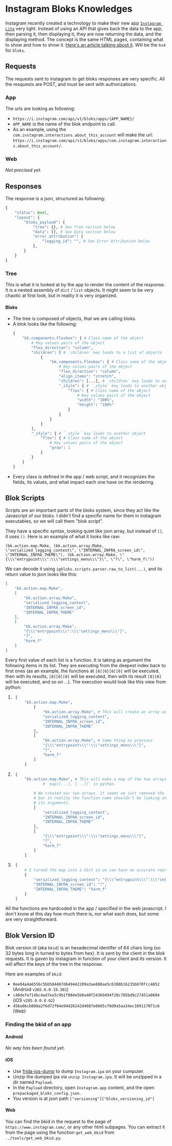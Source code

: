 # Instagram Bloks Knowledges
Instagram recently created a technology to make their new app [`Instagram Lite`](https://play.google.com/store/apps/details?id=com.instagram.lite) very light. Instead of using an API that gives back the data to the app, then parsing it, then displaying it, they are now returning the data, and the displaying method. The concept is the same HTML pages, containing what to show and how to show it. [Here's an article talking about it](https://thenewstack.io/instagram-lite-is-no-longer-a-progressive-web-app-now-a-native-app-built-with-bloks/). Will be the `bs4` for `bloks`.

## Requests
The requests sent to instagram to get bloks responses are very specific. All the resquests are POST, and must be sent with authorizations.
### App
The urls are looking as following:
- `https://i.instagram.com/api/v1/bloks/apps/{APP_NAME}/`
- `APP_NAME` is the name of the blok endpoint to call.
- As an example, using the `com.instagram.interactions.about_this_account` will make the url:
    `https://i.instagram.com/api/v1/bloks/apps/com.instagram.interactions.about_this_account/`.
    
### Web
*Not precised yet.*

## Responses
The response is a json, structured as following:
```py
{
    "status": bool,
    "layout": {
        "bloks_payload": {
            "tree": {}, # See Tree section below
            "data": [], # See Data section below
            "error_attribution": {
                "logging_id": "", # See Error Attribution below
            }, 
        }
    }
}
```
### Tree
This is what it is looked at by the app to render the content of the response. It is a nested assembly of `dict` / `list` objects. It might seem to be very chaotic at first look, but in reality it is very organized.
#### Bloks
- The tree is composed of objects, that we are calling bloks.
- A blok looks like the following:
    ```py
    {
        "bk.components.Flexbox": { # Class name of the object
            # Key values pairs of the object
            "flex_direction": "column",
            "children": [ # `children` key leads to a list of objects
                {
                    "bk.components.Flexbox": { # Class name of the object
                        # Key values pairs of the object
                        "flex_direction": "column",
                        "align_items": "stretch",
                        "children": [...], # `children` key leads to another list of objects
                        "_style": { # `_style` key leads to another object
                            "flex": { # Class name of the object
                                # Key values pairs of the object
                                "width": "100%",
                                "height": "100%"
                            }
                        }
                    }
                }
            ],
            "_style": { # `_style` key leads to another object
                "flex": { # Class name of the object
                    # Key values pairs of the object
                    "grow": 1
                }
            }
        }
    }
    ```
- Every class is defined in the app / web script, and it recognizes the fields, its values, and what impact each one have on the rendering.

## Blok Scripts
Scripts are an important parts of the bloks system, since they act like the Javascript of our bloks. I didn't find a specific name for them in instagram executables, so we will call them "blok script".

They have a specific syntax, looking quiet like json array, but instead of `[]`, it uses `()`. Here is an example of what it looks like raw:
```
(bk.action.map.Make, (bk.action.array.Make, \"serialized_logging_context\", \"INTERNAL_INFRA_screen_id\", \"INTERNAL_INFRA_THEME\"), (bk.action.array.Make, \"{\\\"entrypoint\\\":\\\"settings_menu\\\"}\", \"?\", \"harm_f\"))
```
We can decode it using `igbloks.scripts.parser.raw_to_list(...)`, and its return value to json looks like this:
```json
[
    "bk.action.map.Make",
    [
        "bk.action.array.Make",
        "serialized_logging_context",
        "INTERNAL_INFRA_screen_id",
        "INTERNAL_INFRA_THEME"
    ],
    [
        "bk.action.array.Make",
        "{\\\"entrypoint\\\":\\\"settings_menu\\\"}",
        "?",
        "harm_f"
    ]
]
```
Every first value of each list is a function. It is taking as argument the following items in its list. They are executing from the deepest index back to first ones (as an example, the functions at `[0][0][0][0]` will be executed, then with its results, `[0][0][0]` will be executed, then with its result `[0][0]` will be executed, and so on ...). The execution would look like this view from python:
1. ```py
    [
        "bk.action.map.Make",
            [
                "bk.action.array.Make", # This will create an array with the following args
                "serialized_logging_context",
                "INTERNAL_INFRA_screen_id",
                "INTERNAL_INFRA_THEME"
            ],
            [
                "bk.action.array.Make", # Same thing as previous
                "{\\\"entrypoint\\\":\\\"settings_menu\\\"}",
                "?",
                "harm_f"
            ]
        ]
    ```
2. ```py
    [
        "bk.action.map.Make", # This will make a map of the two arrays. It is like doing
                # `map([...], [...])` in python.

            # We created our two arrays. It seems we just removed the function's name,
            # but in reality the function name shouldn't be looking on the same plan as
            # its arguments.
            [
                "serialized_logging_context",
                "INTERNAL_INFRA_screen_id",
                "INTERNAL_INFRA_THEME"
            ],
            [
                "{\\\"entrypoint\\\":\\\"settings_menu\\\"}",
                "?",
                "harm_f"
            ]
        ]
    ```
3. ```py
    [
        # I turned the map into a dict so we can have an accurate representation of it
        {
            "serialized_logging_context": "{\\\"entrypoint\\\":\\\"settings_menu\\\"}",
            "INTERNAL_INFRA_screen_id": "?",
            "INTERNAL_INFRA_THEME": "harm_f"
        }
    ]
    ```

All the functions are hardcoded in the app / specified in the web javascript. I don't know at this day how much there is, nor what each does, but some are very straightforward.

## Blok Version ID
Blok version id (aka `bkid`) is an hexadecimal identifer of 64 chars long (so 32 bytes long in turned to bytes from hex). It is sent by the client in the blok requests. It is gaven by instagram in function of your client and its version. It will affect the keys of the tree in the response.

Here are examples of `bkid`:
- `0ee04a4a6556c5bb584487d649442209a3ae880ae5c6380b16235b870fcc4052` (Android `v265.0.0.19.301`)
- `c48de7e714bc4ad7ea5c9b1f004e5b0a40f24369494f20c705bd9c27451a0604` (iOS `v285.0.0.0.62`)
- `456a06cb008a2f6d72f04e94d26242d4607e80d5cf8d9a5aa34ec109117071c6` (Web)

### Finding the bkid of an app
#### Android
*No way has been found yet.*
#### iOS
- Use [frida-ios-dump](https://github.com/AloneMonkey/frida-ios-dump) to dump `Instagram.ipa` on your cumputer.
- Unzip the dumped ipa via `unzip Instagram.ipa`. It will be unzipped in a dir named `Payload`.
- In the `Payload` directory, open `Instagram.app` content, and the open `prepackaged_bloks_config.json`.
- You version is at json path `["versioning"]["bloks_versioning_id"]`
#### Web
You can find the bkid in the request to the page of `https://www.instagram.com/`, or any other html subpages.
You can extract it from the page using the function `get_web_bkid` from `../tools/get_web_bkid.py`.